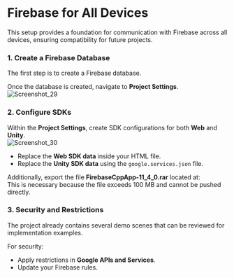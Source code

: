 # Firebase for All Devices

This setup provides a foundation for communication with Firebase across all devices, ensuring compatibility for future projects.

### 1. Create a Firebase Database
The first step is to create a Firebase database.

Once the database is created, navigate to **Project Settings**.  
![Screenshot_29](https://github.com/IndigoGameStudio/Firebase-PC-and-WebGl-SDK/assets/29728342/ac14d18c-7d0b-4956-abd0-1c162e175837)

### 2. Configure SDKs
Within the **Project Settings**, create SDK configurations for both **Web** and **Unity**.  
![Screenshot_30](https://github.com/IndigoGameStudio/Firebase-PC-and-WebGl-SDK/assets/29728342/47302415-9950-45ec-9b23-4c7a30836b7e)

- Replace the **Web SDK data** inside your HTML file.  
- Replace the **Unity SDK data** using the `google.services.json` file.

Additionally, export the file **FirebaseCppApp-11_4_0.rar** located at:  
This is necessary because the file exceeds 100 MB and cannot be pushed directly.

### 3. Security and Restrictions
The project already contains several demo scenes that can be reviewed for implementation examples.

For security:
- Apply restrictions in **Google APIs and Services**.  
- Update your Firebase rules. 
